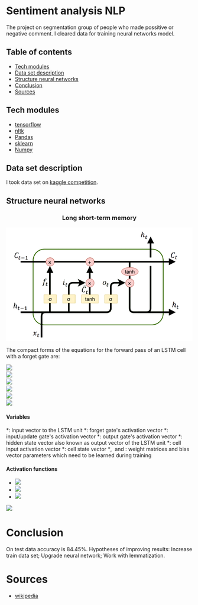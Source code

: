 # Sentiment analysis NLP
The project on segmentation group of people who made possitive or negative comment. I cleared data for training neural networks model.
## Table of contents
- [Tech modules](#tech-modules)
- [Data set description](#data-set-description)
- [Structure neural networks](#structure-neural-networks)
- [Conclusion](#conclusion)
- [Sources](#sources)
## Tech modules
- [tensorflow](https://www.tensorflow.org/)
- [nltk](https://www.nltk.org/)
- [Pandas](https://pandas.pydata.org/)
- [sklearn](https://scikit-learn.org/stable/)
- [Numpy](https://numpy.org/)
## Data set description
I took data set on [kaggle competition](https://www.kaggle.com/competitions/word2vec-nlp-tutorial/overview/description).
## Structure neural networks
<p align="center">
    <h3 align="center">Long short-term memory</h3>
</p>
<p align="center">
    <img src="./assets/lstm.png" />
</p>

The compact forms of the equations for the forward pass of an LSTM cell with a forget gate are:

<div align="left"><img style="background: white;" src="https://render.githubusercontent.com/render/math?math=f_t%20%3D%20%5Csigma_g(W_%7Bf%7D%20x_t%20%2B%20U_%7Bf%7D%20h_%7Bt-1%7D%20%2B%20b_f)%20%5C%5C"></div>
<div align="left"><img style="background: white;" src="https://render.githubusercontent.com/render/math?math=i_t%20%3D%20%5Csigma_g(W_%7Bi%7D%20x_t%20%2B%20U_%7Bi%7D%20h_%7Bt-1%7D%20%2B%20b_i)%20%5C%5C"></div>
<div align="left"><img style="background: white;" src="https://render.githubusercontent.com/render/math?math=o_t%20%3D%20%5Csigma_g(W_%7Bo%7D%20x_t%20%2B%20U_%7Bo%7D%20h_%7Bt-1%7D%20%2B%20b_o)%20%5C%5C"></div>
<div align="left"><img style="background: white;" src="https://render.githubusercontent.com/render/math?math=%5Ctilde%7Bc%7D_t%20%3D%20%5Csigma_c(W_%7Bc%7D%20x_t%20%2B%20U_%7Bc%7D%20h_%7Bt-1%7D%20%2B%20b_c)%20%5C%5C"></div>
<div align="left"><img style="background: white;" src="https://render.githubusercontent.com/render/math?math=c_t%20%3D%20f_t%20%5Ccirc%20c_%7Bt-1%7D%20%2B%20i_t%20%5Ccirc%20%5Ctilde%7Bc%7D_t%20%5C%5C"></div>
<div align="left"><img style="background: white;" src="https://render.githubusercontent.com/render/math?math=h_t%20%3D%20o_t%20%5Ccirc%20%5Csigma_h(c_t)"></div>

#### Variables
*<math>x_t \in \mathbb{R}^{d}</math>: input vector to the LSTM unit
*<math>f_t \in {(0,1)}^{h}</math>: forget gate's activation vector
*<math>i_t \in {(0,1)}^{h}</math>: input/update gate's activation vector
*<math>o_t \in {(0,1)}^{h}</math>: output gate's activation vector
*<math>h_t \in {(-1,1)}^{h}</math>: hidden state vector also known as output vector of the LSTM unit
*<math>\tilde{c}_t \in {(-1,1)}^{h}</math>: cell input activation vector
*<math>c_t \in \mathbb{R}^{h}</math>: cell state vector
*<math>W \in \mathbb{R}^{h \times d}</math>, <math>U \in \mathbb{R}^{h \times h} </math> and <math>b \in \mathbb{R}^{h}</math>: weight matrices and bias vector parameters which need to be learned during training

#### Activation functions
* <div align="left"><img style="background: white;" src="https://render.githubusercontent.com/render/math?math=%5Csigma_g%3A%20sigmoid%20function."></div>
* <div align="left"><img style="background: white;" src="https://render.githubusercontent.com/render/math?math=%5Csigma_c%3A%20hyperbolic%20tangent%20function."></div>
* <div align="left"><img style="background: white;" src="https://render.githubusercontent.com/render/math?math=%5Csigma_h%3A%20hyperbolic%20tangent%20function%2C%20or%20as%20the%20peephole%20LSTM%20paper%20suggests%2C"></div>
<div align="left"><img style="background: white;" src="https://render.githubusercontent.com/render/math?math=%5Csigma_h(x)%20%3D%20x"></div>

# Conclusion
On test data accuracy is 84.45%. Hypotheses of improving results: Increase train data set; Upgrade neural network; Work with lemmatization.
# Sources
- [wikipedia](https://en.wikipedia.org/wiki/Long_short-term_memory)
